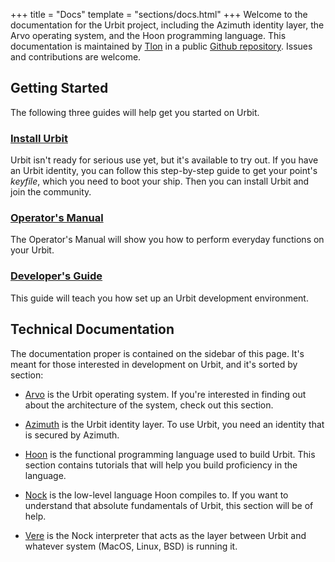 +++
title = "Docs"
template = "sections/docs.html"
+++
Welcome to the documentation for the Urbit project, including the Azimuth identity layer, the Arvo operating system, and the Hoon programming language. This documentation is maintained by [Tlon](https://tlon.io) in a public [Github repository](https://github.com/urbit/docs). Issues and contributions are welcome.

## Getting Started

The following three guides will help get you started on Urbit.

### [Install Urbit](/install)

Urbit isn't ready for serious use yet, but it's available to try out. If you have an Urbit identity, you can follow this step-by-step guide to get your point's _keyfile_, which you need to boot your ship. Then you can install Urbit and join the community.

### [Operator's Manual](/operations)

The Operator's Manual will show you how to perform everyday functions on your Urbit.

### [Developer's Guide](/develop)

This guide will teach you how set up an Urbit development environment.

## Technical Documentation

The documentation proper is contained on the sidebar of this page. It's meant for those interested in development on Urbit, and it's sorted by section:

- [Arvo](../arvo) is the Urbit operating system. If you're interested in finding out about the architecture of the system, check out this section.

- [Azimuth](../arvo) is the Urbit identity layer. To use Urbit, you need an identity that is secured by Azimuth.

- [Hoon](../hoon) is the functional programming language used to build Urbit. This section contains tutorials that will help you build proficiency in the language.

- [Nock](../nock) is the low-level language Hoon compiles to. If you want to understand that absolute fundamentals of Urbit, this section will be of help.

- [Vere](../vere) is the Nock interpreter that acts as the layer between Urbit and whatever system (MacOS, Linux, BSD) is running it.
